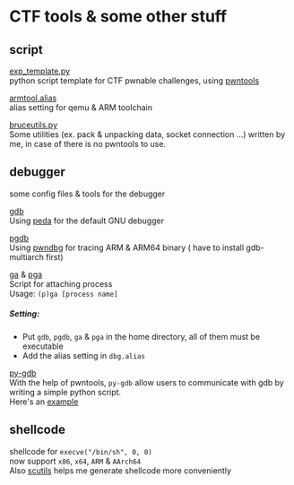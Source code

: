 # CTF tools & some other stuff
## script
[exp_template.py](https://github.com/bruce30262/CTF/blob/master/script/exp_template.py)  
python script template for CTF pwnable challenges, using [pwntools](https://github.com/Gallopsled/pwntools)  

[armtool.alias](https://github.com/bruce30262/CTF/blob/master/script/armtool.alias)  
alias setting for qemu & ARM toolchain

[bruceutils.py](https://github.com/bruce30262/CTF/blob/master/script/bruceutils.py)  
Some utilities (ex. pack & unpacking data, socket connection ...) written by me, in case of there is no pwntools to use.

## debugger
some config files & tools for the debugger  
  
[gdb](https://github.com/bruce30262/CTF/blob/master/debugger/gdb)  
Using [peda](https://github.com/bruce30262/peda) for the default GNU debugger  

[pgdb](https://github.com/bruce30262/CTF/blob/master/debugger/pgdb)  
Using [pwndbg](https://github.com/pwndbg/pwndbg) for tracing ARM & ARM64 binary ( have to install gdb-multiarch first)  

[ga](https://github.com/bruce30262/CTF/blob/master/debugger/ga) & [pga](https://github.com/bruce30262/CTF/blob/master/debugger/pga)  
Script for attaching process  
Usage: `(p)ga [process name]`

##### Setting:  
* Put `gdb`, `pgdb`, `ga` & `pga` in the home directory, all of them must be executable  
* Add the alias setting in `dbg.alias`
  
[py-gdb](https://github.com/bruce30262/CTF/tree/master/debugger/py-gdb)  
With the help of pwntools, `py-gdb` allow users to communicate with gdb by writing a simple python script.  
Here's an [example](https://github.com/bruce30262/CTF/tree/master/debugger/py-gdb/example)  

## shellcode
 shellcode for `execve("/bin/sh", 0, 0)`  
 now support `x86`, `x64`, `ARM` & `AArch64`  
 Also [scutils](https://github.com/bruce30262/CTF/tree/master/shellcode/utils) helps me generate shellcode more conveniently
